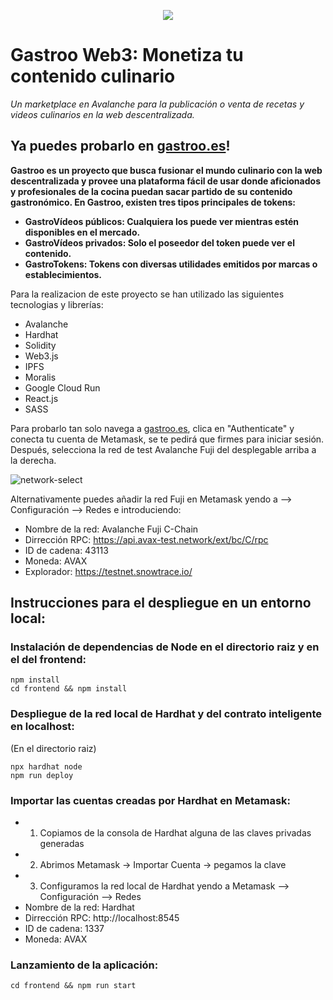<p align="center">
  <img src="https://user-images.githubusercontent.com/38076357/177832478-8a4e9fd0-a36a-4d2c-9659-4fe04a43de1a.png">
</p>

# Gastroo Web3: Monetiza tu contenido culinario
_Un marketplace en Avalanche para la publicación o venta de recetas y videos culinarios en la web descentralizada._

## Ya puedes probarlo en [gastroo.es](https://gastroo.es)!

**Gastroo es un proyecto que busca fusionar el mundo culinario con la web descentralizada y provee una plataforma fácil de usar donde aficionados y profesionales de la cocina puedan sacar partido de su contenido gastronómico. En Gastroo, existen tres tipos principales de tokens:**
* **GastroVídeos públicos: Cualquiera los puede ver mientras estén disponibles en el mercado.**
* **GastroVídeos privados: Solo el poseedor del token puede ver el contenido.**
* **GastroTokens: Tokens con diversas utilidades emitidos por marcas o establecimientos.**

Para la realizacion de este proyecto se han utilizado las siguientes tecnologias y librerías:

* Avalanche
* Hardhat
* Solidity
* Web3.js
* IPFS
* Moralis
* Google Cloud Run
* React.js
* SASS

Para probarlo tan solo navega a [gastroo.es](https://gastroo.es), clica en "Authenticate" y conecta tu cuenta de Metamask, se te pedirá que firmes para iniciar sesión. Después, selecciona la red de test Avalanche Fuji del desplegable arriba a la derecha.

![network-select](https://user-images.githubusercontent.com/38076357/177833743-9a86dc66-5d18-4d08-9413-033a62780c28.png)

Alternativamente puedes añadir la red Fuji en Metamask yendo a --> Configuración --> Redes e introduciendo:
* Nombre de la red: Avalanche Fuji C-Chain
* Dirrección RPC: https://api.avax-test.network/ext/bc/C/rpc
* ID de cadena: 43113
* Moneda: AVAX
* Explorador: https://testnet.snowtrace.io/

## Instrucciones para el despliegue en un entorno local:

###  Instalación de dependencias de Node en el directorio raiz y en el del frontend:
```
npm install
cd frontend && npm install
```
### Despliegue de la red local de Hardhat y del contrato inteligente en localhost:
(En el directorio raiz)
```
npx hardhat node
npm run deploy
```
### Importar las cuentas creadas por Hardhat en Metamask:
* 1. Copiamos de la consola de Hardhat alguna de las claves privadas generadas
* 2. Abrimos Metamask -> Importar Cuenta -> pegamos la clave
* 3. Configuramos la red local de Hardhat yendo a Metamask --> Configuración --> Redes
* Nombre de la red: Hardhat
* Dirrección RPC: http://localhost:8545
* ID de cadena: 1337
* Moneda: AVAX

### Lanzamiento de la aplicación:
```
cd frontend && npm run start
```





